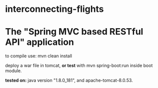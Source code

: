 # interconnecting-flights

The "Spring MVC based RESTful API" application
==============================

to compile use: mvn clean install

deploy a war file in tomcat, **or test** with mvn spring-boot:run inside boot module.


**tested on:** java version "1.8.0_181", and apache-tomcat-8.0.53.
